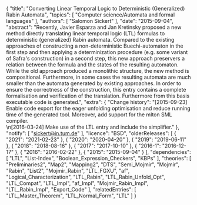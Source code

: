 {
    "title": "Converting Linear Temporal Logic to Deterministic (Generalized) Rabin Automata",
    "topics": [
        "Computer science/Automata and formal languages"
    ],
    "authors": [
        "Salomon Sickert"
    ],
    "date": "2015-09-04",
    "abstract": "Recently, Javier Esparza and Jan Kretinsky proposed a new method directly translating linear temporal logic (LTL) formulas to deterministic (generalized) Rabin automata. Compared to the existing approaches of constructing a non-deterministic Buechi-automaton in the first step and then applying a determinization procedure (e.g. some variant of Safra's construction) in a second step, this new approach preservers a relation between the formula and the states of the resulting automaton. While the old approach produced a monolithic structure, the new method is compositional. Furthermore, in some cases the resulting automata are much smaller than the automata generated by existing approaches. In order to ensure the correctness of the construction, this entry contains a complete formalisation and verification of the translation. Furthermore from this basis executable code is generated.",
    "extra": {
        "Change history": "[2015-09-23] Enable code export for the eager unfolding optimisation and reduce running time of the generated tool. Moreover, add support for the mlton SML compiler.<br>\n[2016-03-24] Make use of the LTL entry and include the simplifier."
    },
    "notify": [
        "sickert@in.tum.de"
    ],
    "licence": "BSD",
    "olderReleases": [
        {
            "2021": "2021-02-23"
        },
        {
            "2020": "2020-04-20"
        },
        {
            "2019": "2019-06-11"
        },
        {
            "2018": "2018-08-16"
        },
        {
            "2017": "2017-10-10"
        },
        {
            "2016-1": "2016-12-17"
        },
        {
            "2016": "2016-02-22"
        },
        {
            "2015": "2015-09-04"
        }
    ],
    "dependencies": [
        "LTL",
        "List-Index",
        "Boolean_Expression_Checkers",
        "KBPs"
    ],
    "theories": [
        "Preliminaries2",
        "Map2",
        "Mapping2",
        "DTS",
        "Semi_Mojmir",
        "Mojmir",
        "Rabin",
        "List2",
        "Mojmir_Rabin",
        "LTL_FGXU",
        "af",
        "Logical_Characterization",
        "LTL_Rabin",
        "LTL_Rabin_Unfold_Opt",
        "LTL_Compat",
        "LTL_Impl",
        "af_Impl",
        "Mojmir_Rabin_Impl",
        "LTL_Rabin_Impl",
        "Export_Code"
    ],
    "relatedEntries": [
        "LTL_Master_Theorem",
        "LTL_Normal_Form",
        "LTL"
    ]
}